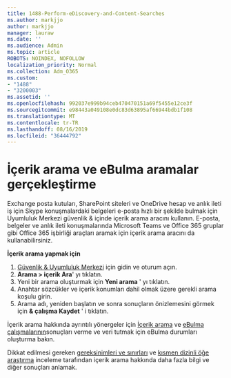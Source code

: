 ```yaml
---
title: 1488-Perform-eDiscovery-and-Content-Searches
ms.author: markjjo
author: markjjo
manager: lauraw
ms.date: ''
ms.audience: Admin
ms.topic: article
ROBOTS: NOINDEX, NOFOLLOW
localization_priority: Normal
ms.collection: Adm_O365
ms.custom:
- "1488"
- "3200003"
ms.assetid: ''
ms.openlocfilehash: 992037e999b94ceb470470151a69f5455e12ce3f
ms.sourcegitcommit: e98443a049108e0dc83d63895af66944bdb1f108
ms.translationtype: MT
ms.contentlocale: tr-TR
ms.lasthandoff: 08/16/2019
ms.locfileid: "36444792"
---
```

# <a name="how-to-perform-content-searches-and-ediscovery-searches"></a>İçerik arama ve eBulma aramalar gerçekleştirme

Exchange posta kutuları, SharePoint siteleri ve OneDrive hesap ve anlık ileti iş için Skype konuşmalardaki belgeleri e-posta hızlı bir şekilde bulmak için Uyumluluk Merkezi güvenlik & içinde içerik arama aracını kullanın. E-posta, belgeler ve anlık ileti konuşmalarında Microsoft Teams ve Office 365 gruplar gibi Office 365 işbirliği araçları aramak için içerik arama aracını da kullanabilirsiniz.

**İçerik arama yapmak için**

1. [Güvenlik & Uyumluluk Merkezi](https://protection.office.com) için gidin ve oturum açın.
2. **Arama > içerik Ara**' yı tıklatın.
3. Yeni bir arama oluşturmak için **Yeni arama** ' yı tıklatın.
4. Anahtar sözcükler ve içerik konumları dahil olmak üzere gerekli arama koşulu girin.  
5. Arama adı, yeniden başlatın ve sonra sonuçların önizlemesini görmek için **& çalışma Kaydet** ' i tıklatın.

İçerik arama hakkında ayrıntılı yönergeler için [İçerik arama](https://docs.microsoft.com/en-us/office365/securitycompliance/content-search) ve [eBulma çalışmalarının](https://docs.microsoft.com/en-us/office365/securitycompliance/ediscovery-cases)sonuçları verme ve veri tutmak için eBulma durumları oluşturma bakın.

Dikkat edilmesi gereken [gereksinimleri ve sınırları](https://docs.microsoft.com/en-us/office365/securitycompliance/limits-for-content-search) ve [kısmen dizinli öğe araştırma](https://docs.microsoft.com/en-us/office365/securitycompliance/investigating-partially-indexed-items-in-ediscovery) inceleme tarafından içerik arama hakkında daha fazla bilgi ve diğer sonuçları anlamak.
